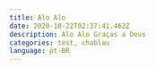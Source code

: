 ```yaml
---
title: Alo Alo
date: 2020-10-22T02:37:41.462Z
description: Alo Alo Graças a Deus
categories: test, chablau
language: pt-BR
---
```



